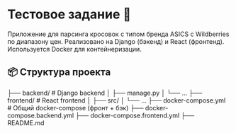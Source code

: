 # Тестовое задание 🛒

Приложение для парсинга кросовок с типом бренда ASICS с Wildberries по диапазону цен. Реализовано на Django (бэкенд) и React (фронтенд). Используется Docker для контейнеризации.

## 📦 Структура проекта


├── backend/ # Django backend
│ ├── manage.py
│ └── ...
├── frontend/ # React frontend
│ ├── src/
│ └── ...
├── docker-compose.yml # Общий docker-compose (фронт + бэк)
├── docker-compose.backend.yml
├── docker-compose.frontend.yml
├── README.md
